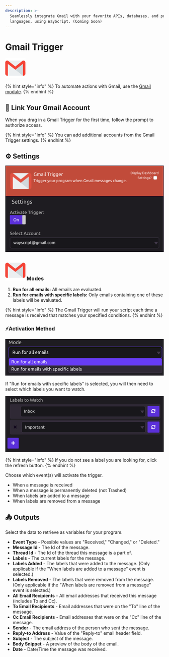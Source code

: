 ```yaml
---
description: >-
  Seamlessly integrate Gmail with your favorite APIs, databases, and programming
  languages, using WayScript. (Coming Soon)
---
```


# Gmail Trigger

![Run your script when Gmail messages change.](../../.gitbook/assets/gmail.png)

{% hint style="info" %}
To automate actions with Gmail, use the [Gmail module](../modules/gmail.md).
{% endhint %}

## 🔗 Link Your Gmail Account

When you drag in a Gmail Trigger for the first time, follow the prompt to authorize access.

{% hint style="info" %}
You can add additional accounts from the Gmail Trigger settings.
{% endhint %}

## ⚙ Settings

![](../../.gitbook/assets/screen-shot-2019-07-15-at-12.41.52-pm.png)

### ![](../../.gitbook/assets/gmail.png) Modes

1. **Run for all emails:** All emails are evaluated.
2. **Run for emails with specific labels:** Only emails containing one of these labels will be evaluated.

{% hint style="info" %}
The Gmail Trigger will run your script each time a message is received that matches your specified conditions.
{% endhint %}

### ⚡Activation Method

![](../../.gitbook/assets/screen-shot-2019-07-15-at-12.41.24-pm.png)

If "Run for emails with specific labels" is selected, you will then need to select which labels you want to watch.

![](../../.gitbook/assets/screen-shot-2019-07-15-at-12.42.21-pm.png)

{% hint style="info" %}
If you do not see a label you are looking for, click the refresh button.
{% endhint %}

Choose which event\(s\) will activate the trigger.

* When a message is received
* When a message is permanently deleted \(not Trashed\)
* When labels are added to a message
* When labels are removed from a message

## 📤 Outputs

Select the data to retrieve as variables for your program.

* **Event Type** - Possible values are "Received," "Changed," or "Deleted."
* **Message Id -** The Id of the message.
* **Thread Id** - The Id of the thread this message is a part of.
* **Labels** - The current labels for the message.
* **Labels Added** - The labels that were added to the message. \(Only applicable if the "When labels are added to a message" event is selected.\)
* **Labels Removed** - The labels that were removed from the message. \(Only applicable if the "When labels are removed from a message" event is selected.\)
* **All Email Recipients** - All email addresses that received this message \(includes To and Cc\).
* **To Email Recipients** - Email addresses that were on the "To" line of the message.
* **Cc Email Recipients** - Email addresses that were on the "Cc" line of the message.
* **Sender** - The email address of the person who sent the message.
* **Reply-to Address** - Value of the "Reply-to" email header field.
* **Subject** - The subject of the message.
* **Body Snippet** - A preview of the body of the email.
* **Date** - Date/Time the message was received.

